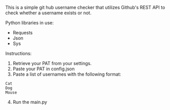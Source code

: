 This is a simple git hub username checker that utilizes Github's REST API to check whether a username exists or not.

Python libraries in use:
- Requests
- Json 
- Sys

Instructions:

1. Retrieve your PAT from your settings.
2. Paste your PAT in config.json
3. Paste a list of usernames with the following format:

```
Cat
Dog
Mouse
```
4. Run the main.py 